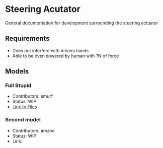# Steering Acutator
General documentation for development surrounding the steering actuator

## Requirements
- Does not interfere with drivers hands
- Able to be over-powered by human with ?N of force

## Models

### Full Stupid

- Contributors: smurf
- Status: WIP
- [Link to Files](https://github.com/RetroPilot/LibreDrive/tree/main/actuators/steering/full-stupid)

### Second model 

- Contributors: amzoo
- Status: WIP
- Link: 

